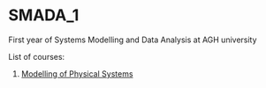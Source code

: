 # SMADA_1
First year of Systems Modelling and Data Analysis at AGH university

List of courses:
1. [Modelling of Physical Systems](ModellingOfPhysicalSystems/README.md)